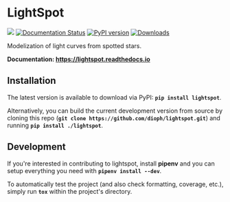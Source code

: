 # LightSpot

[![](https://github.com/dioph/lightspot/workflows/CI/badge.svg)](https://github.com/dioph/lightspot/actions?query=branch%3Amaster)
[![Documentation Status](https://readthedocs.org/projects/lightspot/badge/?version=latest)](https://lightspot.readthedocs.io/en/latest/?badge=latest)
[![PyPI version](https://badge.fury.io/py/lightspot.svg)](https://badge.fury.io/py/lightspot)
[![Downloads](https://pepy.tech/badge/lightspot)](https://pepy.tech/project/lightspot)

Modelization of light curves from spotted stars.

__Documentation: https://lightspot.readthedocs.io__

## Installation

The latest version is available to download via PyPI: __`pip install lightspot`__.

Alternatively, you can build the current development version from source by cloning this repo (__`git clone https://github.com/dioph/lightspot.git`__) and running __`pip install ./lightspot`__.

## Development

If you're interested in contributing to lightspot, install __pipenv__ and you can setup everything you need with __`pipenv install --dev`__.

To automatically test the project (and also check formatting, coverage, etc.), simply run __`tox`__ within the project's directory.